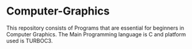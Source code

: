 # Computer-Graphics
This repository consists of Programs that are essential for beginners in Computer Graphics. The Main Programming language is C and platform used is TURBOC3. 
